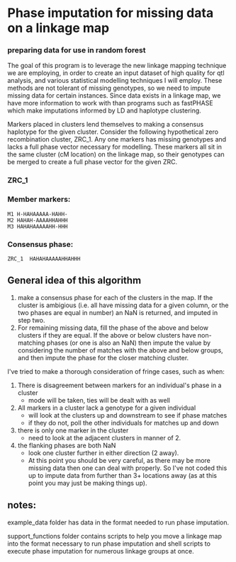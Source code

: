 # Phase imputation for missing data on a linkage map
### preparing data for use in random forest

The goal of this program is to leverage the new linkage mapping technique we are employing, 
in order to create an input dataset of high quality for qtl analysis, and various
statistical modelling techniques I will employ. These methods are not tolerant of missing
genotypes, so we need to impute missing data for certain instances. Since data exists
in a linkage map, we have more information to work with than programs such as fastPHASE
which make imputations informed by LD and haplotype clustering. 

Markers placed in clusters lend themselves to making a consensus haplotype for the given
cluster. Consider the following hypothetical zero recombination cluster, ZRC_1. Any one
markers has missing genotypes and lacks a full phase vector necessary for modelling. These
markers all sit in the same cluster (cM location) on the linkage map, so their genotypes
can be merged to create a full phase vector for the given ZRC. 

### ZRC_1
### Member markers:

	M1 H-HAHAAAAA-HAHH-
	M2 HAHAH-AAAAHHAHHH
	M3 HAHAHAAAAAHH-HHH

### Consensus phase:

	ZRC_1  HAHAHAAAAAHHAHHH


## General idea of this algorithm
1. make a consensus phase for each of the clusters in the map. If the cluster is ambigious
	(i.e. all have missing data for a given column, or the two phases are equal in number)
	an NaN is returned, and imputed in step two.
2. For remaining missing data, fill the phase of the above and below clusters if they are equal.
	If the above or below clusters have non-matching phases (or one is also an NaN) then impute the 
	value by considering the number of matches with the above and below groups, and then impute
	the phase for the closer matching cluster.

I've tried to make a thorough consideration of fringe cases, such as when: 
1. There is disagreement between markers for an individual's phase in a cluster
	- mode will be taken, ties will be dealt with as well
2. All markers in a cluster lack a genotype for a given individual
	- will look at the clusters up and downstream to see if phase matches
	- if they do not, poll the other individuals for matches up and down
3. there is only one marker in the cluster
	- need to look at the adjacent clusters in manner of 2.
4. the flanking phases are both NaN
	- look one cluster further in either direction (2 away).
	- At this point you should be very careful, as there may be more
		missing data then one can deal with properly. So I've not
		coded this up to impute data from further than 3+ locations away
		(as at this point you may just be making things up).


## notes:
example_data folder has data in the format needed to run phase imputation.

support_functions folder contains scripts to help you move a linkage map into the format necessary to run phase imputation and shell scripts to execute phase imputation for numerous linkage groups at once.



